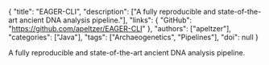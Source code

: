 {
  "title": "EAGER-CLI",
  "description": ["A fully reproducible and state-of-the-art ancient DNA analysis pipeline."],
  "links": {
    "GitHub": "https://github.com/apeltzer/EAGER-CLI"
  },
  "authors": ["apeltzer"],
  "categories": ["Java"],
  "tags": ["Archaeogenetics", "Pipelines"],
  "doi": null
}

<!-- Generated by csv2md.R – do not edit by hand -->

A fully reproducible and state-of-the-art ancient DNA analysis pipeline.